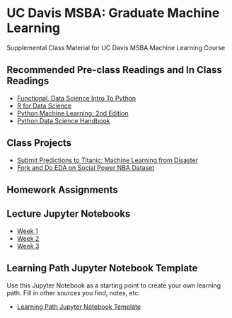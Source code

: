 # UC Davis MSBA:  Graduate Machine Learning
Supplemental Class Material for UC Davis MSBA Machine Learning Course

## Recommended Pre-class Readings and In Class Readings

* [Functional, Data Science Intro To Python](https://github.com/noahgift/functional_intro_to_python)
* [R for Data Science](http://r4ds.had.co.nz/)
* [Python Machine Learning:  2nd Edition](https://github.com/rasbt/python-machine-learning-book-2nd-edition)
* [Python Data Science Handbook](https://github.com/jakevdp/PythonDataScienceHandbook)

## Class Projects

* [Submit Predictions to Titanic:  Machine Learning from Disaster](https://www.kaggle.com/c/titanic)
* [Fork and Do EDA on Social Power NBA Dataset](https://www.kaggle.com/noahgift/social-power-nba)

## Homework Assignments

## Lecture Jupyter Notebooks

* [Week 1](https://github.com/noahgift/ucdmsba-machine-learning/blob/master/lectures/week1/ML-Week1.ipynb)
* [Week 2](https://github.com/noahgift/ucdmsba-machine-learning/blob/master/lectures/week2/ML-Week2.ipynb)
* [Week 3](https://github.com/noahgift/ucdmsba-machine-learning/blob/master/lectures/week3/ML-Week3.ipynb)

## Learning Path Jupyter Notebook Template

Use this Jupyter Notebook as a starting point to create your own learning path.  Fill in other sources you find, notes, etc.

* [Learning Path Jupyter Notebook Template](https://github.com/noahgift/ucdmsba-machine-learning/blob/master/Learning_Path_Template.ipynb)
